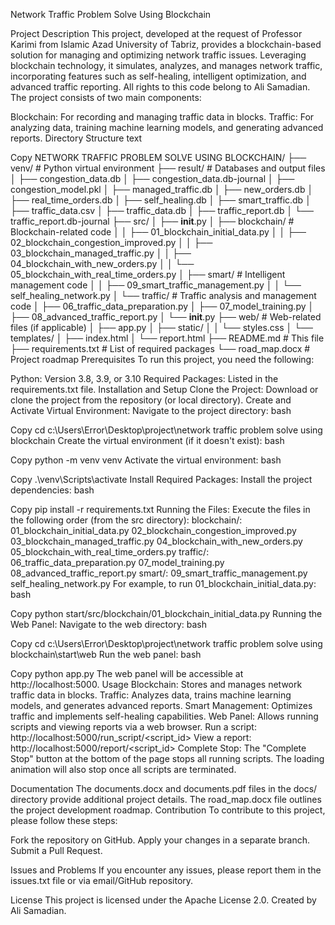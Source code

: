 
Network Traffic Problem Solve Using Blockchain

Project Description
This project, developed at the request of Professor Karimi from Islamic Azad University of Tabriz, provides a blockchain-based solution for managing and optimizing network traffic issues. Leveraging blockchain technology, it simulates, analyzes, and manages network traffic, incorporating features such as self-healing, intelligent optimization, and advanced traffic reporting. All rights to this code belong to Ali Samadian. The project consists of two main components:

Blockchain: For recording and managing traffic data in blocks.
Traffic: For analyzing data, training machine learning models, and generating advanced reports.
Directory Structure
text

Copy
NETWORK TRAFFIC PROBLEM SOLVE USING BLOCKCHAIN/
├── venv/                    # Python virtual environment
├── result/                  # Databases and output files
│   ├── congestion_data.db
│   ├── congestion_data.db-journal
│   ├── congestion_model.pkl
│   ├── managed_traffic.db
│   ├── new_orders.db
│   ├── real_time_orders.db
│   ├── self_healing.db
│   ├── smart_traffic.db
│   ├── traffic_data.csv
│   ├── traffic_data.db
│   ├── traffic_report.db
│   └── traffic_report.db-journal
├── src/
│   ├── __init__.py
│   ├── blockchain/          # Blockchain-related code
│   │   ├── 01_blockchain_initial_data.py
│   │   ├── 02_blockchain_congestion_improved.py
│   │   ├── 03_blockchain_managed_traffic.py
│   │   ├── 04_blockchain_with_new_orders.py
│   │   └── 05_blockchain_with_real_time_orders.py
│   ├── smart/               # Intelligent management code
│   │   ├── 09_smart_traffic_management.py
│   │   └── self_healing_network.py
│   └── traffic/             # Traffic analysis and management code
│       ├── 06_traffic_data_preparation.py
│       ├── 07_model_training.py
│       ├── 08_advanced_traffic_report.py
│       └── __init__.py
├── web/                     # Web-related files (if applicable)
│   ├── app.py
│   ├── static/
│   │   └── styles.css
│   └── templates/
│       ├── index.html
│       └── report.html
├── README.md                # This file
├── requirements.txt         # List of required packages
└── road_map.docx            # Project roadmap
Prerequisites
To run this project, you need the following:

Python: Version 3.8, 3.9, or 3.10
Required Packages: Listed in the requirements.txt file.
Installation and Setup
Clone the Project:
Download or clone the project from the repository (or local directory).
Create and Activate Virtual Environment:
Navigate to the project directory:
bash

Copy
cd c:\Users\Error\Desktop\project\network traffic problem solve using blockchain
Create the virtual environment (if it doesn't exist):
bash

Copy
python -m venv venv
Activate the virtual environment:
bash

Copy
.\venv\Scripts\activate
Install Required Packages:
Install the project dependencies:
bash

Copy
pip install -r requirements.txt
Running the Files:
Execute the files in the following order (from the src directory):
blockchain/:
01_blockchain_initial_data.py
02_blockchain_congestion_improved.py
03_blockchain_managed_traffic.py
04_blockchain_with_new_orders.py
05_blockchain_with_real_time_orders.py
traffic/:
06_traffic_data_preparation.py
07_model_training.py
08_advanced_traffic_report.py
smart/:
09_smart_traffic_management.py
self_healing_network.py
For example, to run 01_blockchain_initial_data.py:
bash

Copy
python start/src/blockchain/01_blockchain_initial_data.py
Running the Web Panel:
Navigate to the web directory:
bash

Copy
cd c:\Users\Error\Desktop\project\network traffic problem solve using blockchain\start\web
Run the web panel:
bash

Copy
python app.py
The web panel will be accessible at http://localhost:5000.
Usage
Blockchain: Stores and manages network traffic data in blocks.
Traffic: Analyzes data, trains machine learning models, and generates advanced reports.
Smart Management: Optimizes traffic and implements self-healing capabilities.
Web Panel: Allows running scripts and viewing reports via a web browser.
Run a script: http://localhost:5000/run_script/<script_id>
View a report: http://localhost:5000/report/<script_id>
Complete Stop: The "Complete Stop" button at the bottom of the page stops all running scripts. The loading animation will also stop once all scripts are terminated.

Documentation
The documents.docx and documents.pdf files in the docs/ directory provide additional project details.
The road_map.docx file outlines the project development roadmap.
Contribution
To contribute to this project, please follow these steps:

Fork the repository on GitHub.
Apply your changes in a separate branch.
Submit a Pull Request.

Issues and Problems
If you encounter any issues, please report them in the issues.txt file or via email/GitHub repository.

License
This project is licensed under the Apache License 2.0. Created by Ali Samadian.



